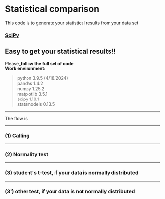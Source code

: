 # Statistical comparison
This code is to generate your statistical results from your data set

### [SciPy](https://scipy.org/) 
## Easy to get your statistical results!! 
Please_**follow the full set of code**
<br/>**Work environment:** 
> python 3.9.5 (4/18/2024)
<br/>pandas 1.4.2
<br/>numpy 1.25.2
<br/>matplotlib 3.5.1
<br/>scipy 1.10.1
<br/>statsmodels 0.13.5
> 
***
The flow is 
***
### (1) Calling
***
### (2) Normality test
***
### (3) student's t-test, if your data is normally distributed
***
### (3') other test, if your data is not normally distributed


